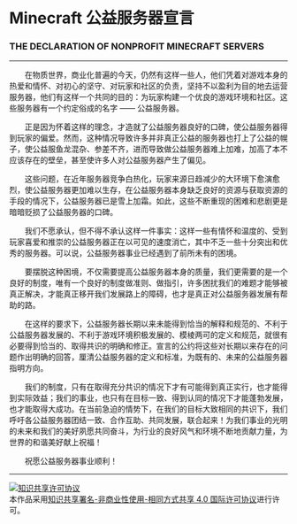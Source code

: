 # Minecraft 公益服务器宣言
### THE DECLARATION OF NONPROFIT MINECRAFT SERVERS

-----

　　在物质世界，商业化普遍的今天，仍然有这样一些人，他们凭着对游戏本身的热爱和情怀、对初心的坚守、对玩家和社区的负责，坚持不以盈利为目的地去运营服务器，他们有这样一个共同的目的：为玩家构建一个优良的游戏环境和社区。这些服务器有一个约定俗成的名字 —— 公益服务器。

　　正是因为怀着这样的理念，才造就了公益服务器良好的口碑，使公益服务器得到玩家的偏爱。然而，这种情况导致许多并非真正公益的服务器也打上了公益的幌子，使公益服鱼龙混杂、参差不齐，进而导致做公益服务器难上加难，加高了本不应该存在的壁垒，甚至使许多人对公益服务器产生了偏见。

　　这些问题，在近年服务器竞争白热化，玩家来源日趋减少的大环境下愈演愈烈，使公益服务器更加难以生存，在公益服务器本身缺乏良好的资源与获取资源的手段的情况下，公益服务器已是雪上加霜。如此，这些不断重现的困难和悲剧更是暗暗贬损了公益服务器的口碑。

　　我们不愿承认，但不得不承认这样一件事实：这样一些有情怀和温度的、受到玩家喜爱和推崇的公益服务器正在以可见的速度消亡，其中不乏一些十分突出和优秀的服务器。可以说，公益服务器事业已经遇到了前所未有的困境。

　　要摆脱这种困境，不仅需要提高公益服务器本身的质量，我们更需要的是一个良好的制度，唯有一个良好的制度做准则、做指引，许多困扰我们的难题才能够被真正解决，才能真正移开我们发展路上的障碍，也才是真正对公益服务器发展有帮助的路。
 
　　在这样的要求下，公益服务器长期以来未能得到恰当的解释和规范的、不利于公益服务器发展的、不利于游戏环境积极发展的、模棱两可的定义和规范，就很有必要得到恰当的、取得共识的明确和修正。宣言的公约将这些对长期以来存在的问题作出明确的回答，厘清公益服务器的定义和标准，为既有的、未来的公益服务器指明方向。

　　我们的制度，只有在取得充分共识的情况下才有可能得到真正实行，也才能得到实际效益；我们的事业，也只有在目标一致、得到认同的情况下才能蓬勃发展，也才能取得大成功。在当前急迫的情势下，在我们的目标大致相同的共识下，我们呼吁各公益服务器团结一致、合作互助、共同发展，联合起来！为我们事业的光明的未来和我们的美好夙愿共同奋斗，为行业的良好风气和环境不断地贡献力量，为世界的和谐美好献上祝福！

　　祝愿公益服务器事业顺利！


-----


<a rel="license" href="http://creativecommons.org/licenses/by-nc-sa/4.0/"><img alt="知识共享许可协议" style="border-width:0" src="https://i.creativecommons.org/l/by-nc-sa/4.0/88x31.png" /></a><br />本作品采用<a rel="license" href="http://creativecommons.org/licenses/by-nc-sa/4.0/">知识共享署名-非商业性使用-相同方式共享 4.0 国际许可协议</a>进行许可。
